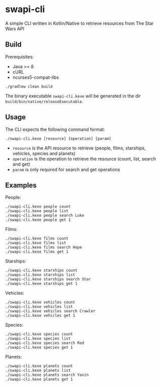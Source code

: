 # swapi-cli

A simple CLI written in Kotlin/Native to retrieve resources from The Star Wars API

## Build

Prerequisites:

* Java >= 8
* cURL
* ncurses5-compat-libs

```shell script
./gradlew clean build
```

The binary executable `swapi-cli.kexe` will be generated in the dir `build/bin/native/releaseExecutable`.

## Usage

The CLI expects the following command format:

```shell script
./swapi-cli.kexe [resource] [operation] [param]
```

* `resource` is the API resource to retrieve (people, films, starships, vehicles, species and planets)
* `operation` is the operation to retrieve the resource (count, list, search and get)
* `param` is only required for search and get operations

## Examples

People:

```shell script
./swapi-cli.kexe people count
./swapi-cli.kexe people list
./swapi-cli.kexe people search Luke
./swapi-cli.kexe people get 1
```

Films:

```shell script
./swapi-cli.kexe films count
./swapi-cli.kexe films list
./swapi-cli.kexe films search Hope
./swapi-cli.kexe films get 1
```

Starships:

```shell script
./swapi-cli.kexe starships count
./swapi-cli.kexe starships list
./swapi-cli.kexe starships search Star
./swapi-cli.kexe starships get 1
```

Vehicles:

```shell script
./swapi-cli.kexe vehicles count
./swapi-cli.kexe vehicles list
./swapi-cli.kexe vehicles search Crawler
./swapi-cli.kexe vehicles get 1
```

Species:

```shell script
./swapi-cli.kexe species count
./swapi-cli.kexe species list
./swapi-cli.kexe species search Rod
./swapi-cli.kexe species get 1
```

Planets:

```shell script
./swapi-cli.kexe planets count
./swapi-cli.kexe planets list
./swapi-cli.kexe planets search Yavin
./swapi-cli.kexe planets get 1
```
